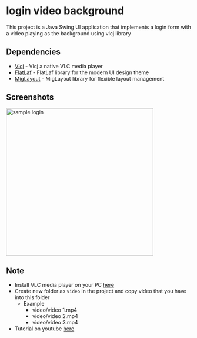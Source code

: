 # login video background

This project is a Java Swing UI application that implements a login form with a video playing as the background using vlcj library

## Dependencies
- [Vlcj](https://github.com/caprica/vlcj) - Vlcj a native VLC media player
- [FlatLaf](https://github.com/JFormDesigner/FlatLaf) - FlatLaf library for the modern UI design theme
- [MigLayout](https://github.com/mikaelgrev/miglayout) - MigLayout library for flexible layout management

## Screenshots
<img src="https://github.com/DJ-Raven/login-video-background/assets/58245926/57396761-ff6f-4614-b4c6-b096c088077a" alt="sample login" width="400"/>

## Note
- Install VLC media player on your PC [here](https://www.videolan.org/vlc/)
- Create new folder as `video` in the project and copy video that you have into this folder
  - Example
    - video/video 1.mp4
    - video/video 2.mp4
    - video/video 3.mp4
- Tutorial on youtube [here](https://youtu.be/Y3HvBou5kqQ)
